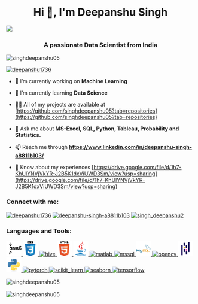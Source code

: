 <h1 align="center">Hi 👋, I'm Deepanshu Singh</h1>
 <img src="[https://camo.githubusercontent.com/9eb3fdcaa648566c6a055c75fc17dbaf3849b11ede8019397a30d2092fdcd3be/68747470733a2f2f7374617469632e7769787374617469632e636f6d2f6d656469612f3262653163655f38363435363739303038343534313865626664363165323937363337343634647e6d76322e676966](https://miro.medium.com/max/1360/1*IRGHmiGsa16stedQvIaZfw.gif)" width="500"/>
 
<h3 align="center">A passionate Data Scientist from India</h3>

<p align="left"> <img src="https://komarev.com/ghpvc/?username=singhdeepanshu05&label=Profile%20views&color=0e75b6&style=flat" alt="singhdeepanshu05" /> </p>

<p align="left"> <a href="https://twitter.com/deepanshu1736" target="blank"><img src="https://img.shields.io/twitter/follow/deepanshu1736?logo=twitter&style=for-the-badge" alt="deepanshu1736" /></a> </p>

- 🔭 I’m currently working on **Machine Learning**

- 🌱 I’m currently learning **Data Science**

- 👨‍💻 All of my projects are available at [https://github.com/singhdeepanshu05?tab=repositories](https://github.com/singhdeepanshu05?tab=repositories)

- 💬 Ask me about **MS-Excel, SQL, Python, Tableau, Probability and Statistics.**

- 📫 Reach me through **https://www.linkedin.com/in/deepanshu-singh-a8811b103/**

- 📄 Know about my experiences [https://drive.google.com/file/d/1h7-KhUlYNVjVkYR-J2B5K1dxViUWD3Sm/view?usp=sharing](https://drive.google.com/file/d/1h7-KhUlYNVjVkYR-J2B5K1dxViUWD3Sm/view?usp=sharing)

<h3 align="left">Connect with me:</h3>
<p align="left">
<a href="https://twitter.com/deepanshu1736" target="blank"><img align="center" src="https://raw.githubusercontent.com/rahuldkjain/github-profile-readme-generator/master/src/images/icons/Social/twitter.svg" alt="deepanshu1736" height="30" width="40" /></a>
<a href="https://linkedin.com/in/deepanshu-singh-a8811b103" target="blank"><img align="center" src="https://raw.githubusercontent.com/rahuldkjain/github-profile-readme-generator/master/src/images/icons/Social/linked-in-alt.svg" alt="deepanshu-singh-a8811b103" height="30" width="40" /></a>
<a href="https://www.hackerrank.com/singh_deepanshu2" target="blank"><img align="center" src="https://raw.githubusercontent.com/rahuldkjain/github-profile-readme-generator/master/src/images/icons/Social/hackerrank.svg" alt="singh_deepanshu2" height="30" width="40" /></a>
</p>

<h3 align="left">Languages and Tools:</h3>
<p align="left"> <a href="https://canvasjs.com" target="_blank" rel="noreferrer"> <img src="https://raw.githubusercontent.com/Hardik0307/Hardik0307/master/assets/canvasjs-charts.svg" alt="canvasjs" width="40" height="40"/> </a> <a href="https://www.w3schools.com/css/" target="_blank" rel="noreferrer"> <img src="https://raw.githubusercontent.com/devicons/devicon/master/icons/css3/css3-original-wordmark.svg" alt="css3" width="40" height="40"/> </a> <a href="https://hive.apache.org/" target="_blank" rel="noreferrer"> <img src="https://www.vectorlogo.zone/logos/apache_hive/apache_hive-icon.svg" alt="hive" width="40" height="40"/> </a> <a href="https://www.w3.org/html/" target="_blank" rel="noreferrer"> <img src="https://raw.githubusercontent.com/devicons/devicon/master/icons/html5/html5-original-wordmark.svg" alt="html5" width="40" height="40"/> </a> <a href="https://www.java.com" target="_blank" rel="noreferrer"> <img src="https://raw.githubusercontent.com/devicons/devicon/master/icons/java/java-original.svg" alt="java" width="40" height="40"/> </a> <a href="https://www.mathworks.com/" target="_blank" rel="noreferrer"> <img src="https://upload.wikimedia.org/wikipedia/commons/2/21/Matlab_Logo.png" alt="matlab" width="40" height="40"/> </a> <a href="https://www.microsoft.com/en-us/sql-server" target="_blank" rel="noreferrer"> <img src="https://www.svgrepo.com/show/303229/microsoft-sql-server-logo.svg" alt="mssql" width="40" height="40"/> </a> <a href="https://www.mysql.com/" target="_blank" rel="noreferrer"> <img src="https://raw.githubusercontent.com/devicons/devicon/master/icons/mysql/mysql-original-wordmark.svg" alt="mysql" width="40" height="40"/> </a> <a href="https://opencv.org/" target="_blank" rel="noreferrer"> <img src="https://www.vectorlogo.zone/logos/opencv/opencv-icon.svg" alt="opencv" width="40" height="40"/> </a> <a href="https://pandas.pydata.org/" target="_blank" rel="noreferrer"> <img src="https://raw.githubusercontent.com/devicons/devicon/2ae2a900d2f041da66e950e4d48052658d850630/icons/pandas/pandas-original.svg" alt="pandas" width="40" height="40"/> </a> <a href="https://www.python.org" target="_blank" rel="noreferrer"> <img src="https://raw.githubusercontent.com/devicons/devicon/master/icons/python/python-original.svg" alt="python" width="40" height="40"/> </a> <a href="https://pytorch.org/" target="_blank" rel="noreferrer"> <img src="https://www.vectorlogo.zone/logos/pytorch/pytorch-icon.svg" alt="pytorch" width="40" height="40"/> </a> <a href="https://scikit-learn.org/" target="_blank" rel="noreferrer"> <img src="https://upload.wikimedia.org/wikipedia/commons/0/05/Scikit_learn_logo_small.svg" alt="scikit_learn" width="40" height="40"/> </a> <a href="https://seaborn.pydata.org/" target="_blank" rel="noreferrer"> <img src="https://seaborn.pydata.org/_images/logo-mark-lightbg.svg" alt="seaborn" width="40" height="40"/> </a> <a href="https://www.tensorflow.org" target="_blank" rel="noreferrer"> <img src="https://www.vectorlogo.zone/logos/tensorflow/tensorflow-icon.svg" alt="tensorflow" width="40" height="40"/> </a> </p>

<p><img align="center" src="https://github-readme-stats.vercel.app/api/top-langs?username=singhdeepanshu05&show_icons=true&locale=en&layout=compact" alt="singhdeepanshu05" /></p>

<p><img align="center" src="https://github-readme-streak-stats.herokuapp.com/?user=singhdeepanshu05&" alt="singhdeepanshu05" /></p>
